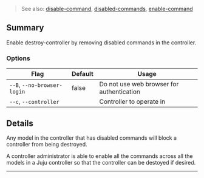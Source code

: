 > See also: [disable-command](/t/10205), [disabled-commands](/t/10220), [enable-command](/t/10111)

## Summary
Enable destroy-controller by removing disabled commands in the controller.

### Options
| Flag | Default | Usage |
| --- | --- | --- |
| `--B`, `--no-browser-login` | false | Do not use web browser for authentication |
| `--c`, `--controller` |  | Controller to operate in |

## Details

Any model in the controller that has disabled commands will block a controller
from being destroyed.

A controller administrator is able to enable all the commands across all the models
in a Juju controller so that the controller can be destoyed if desired.


---

